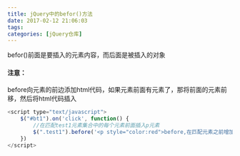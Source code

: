 ```yaml
---
title: jQuery中的befor()方法
date: 2017-02-12 21:06:03
tags:
categories: [jQuery仓库]
---
```

befor()前面是要插入的元素内容，而后面是被插入的对象
<!--more-->
#### 注意：
before向元素的前边添加html代码，如果元素前面有元素了，那将前面的元素前移，然后将html代码插入
```js
<script type="text/javascript">
    $("#bt1").on('click', function() {
        //在匹配test1元素集合中的每个元素前面插入p元素
        $(".test1").before('<p style="color:red">before,在匹配元素之前增加</p>', '<p style="color:red">多参数</p>')
    })
</script>
```